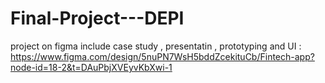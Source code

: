 # Final-Project---DEPI
project on figma include case study , presentatin , prototyping and UI : https://www.figma.com/design/5nuPN7WsH5bddZcekituCb/Fintech-app?node-id=18-2&t=DAuPbjXVEyvKbXwi-1 


